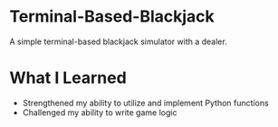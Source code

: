 # Terminal-Based-Blackjack

A simple terminal-based blackjack simulator with a dealer.

# What I Learned

- Strengthened my ability to utilize and implement Python functions
- Challenged my ability to write game logic
